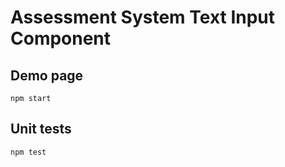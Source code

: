 # Assessment System Text Input Component

## Demo page

```shell
npm start
```

## Unit tests

```shell
npm test
```